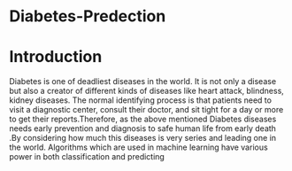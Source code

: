 # Diabetes-Predection
# Introduction
Diabetes is one of deadliest diseases in the world. It is not only a disease but also a creator of different kinds of diseases like heart attack, blindness, kidney diseases.
The normal identifying process is that patients need to visit a diagnostic center, consult their doctor, and sit tight for a day or more to get their reports.Therefore, as the above mentioned Diabetes diseases needs early prevention and diagnosis to safe human life from early death .By considering how much this diseases is very series and leading one in the world. Algorithms which are used in machine learning have various power in both classification and predicting




